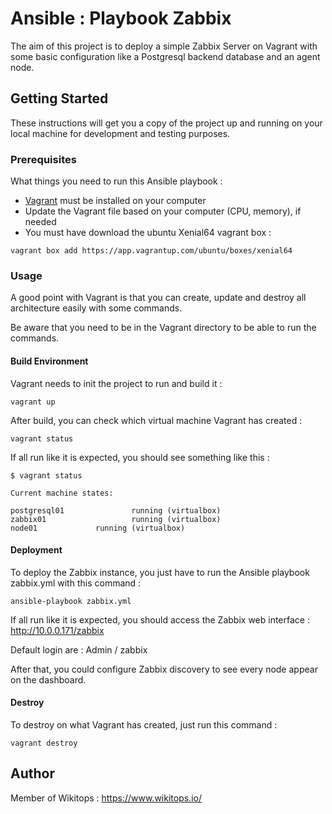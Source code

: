 # Ansible : Playbook Zabbix
The aim of this project is to deploy a simple Zabbix Server on Vagrant with some basic configuration like a Postgresql backend database and an agent node.

## Getting Started

These instructions will get you a copy of the project up and running on your local machine for development and testing purposes.

### Prerequisites

What things you need to run this Ansible playbook :

* [Vagrant](https://www.vagrantup.com/docs/installation/) must be installed on your computer
* Update the Vagrant file based on your computer (CPU, memory), if needed
* You must have download the ubuntu Xenial64 vagrant box :

```
vagrant box add https://app.vagrantup.com/ubuntu/boxes/xenial64
```

### Usage

A good point with Vagrant is that you can create, update and destroy all architecture easily with some commands.

Be aware that you need to be in the Vagrant directory to be able to run the commands.

#### Build Environment

Vagrant needs to init the project to run and build it :

```
vagrant up
```

After build, you can check which virtual machine Vagrant has created :

```
vagrant status
```

If all run like it is expected, you should see something like this :

```
$ vagrant status

Current machine states:

postgresql01               running (virtualbox)
zabbix01                   running (virtualbox)
node01			   running (virtualbox)
```

#### Deployment

To deploy the Zabbix instance, you just have to run the Ansible playbook zabbix.yml with this command :

```
ansible-playbook zabbix.yml
```

If all run like it is expected, you should access the Zabbix web interface : http://10.0.0.171/zabbix

Default login are : Admin  / zabbix

After that, you could configure Zabbix discovery to see every node appear on the dashboard.

#### Destroy

To destroy on what Vagrant has created, just run this command :

```
vagrant destroy
```

## Author

Member of Wikitops : https://www.wikitops.io/
